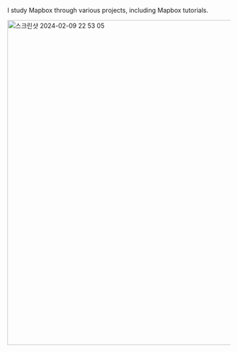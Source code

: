 I study Mapbox through various projects, including Mapbox tutorials.

<img width="734" alt="스크린샷 2024-02-09 22 53 05" src="https://github.com/GRspot/MapboxStudying/assets/97876054/9cc2b54c-d6ad-46c1-98f0-a3f623064704">
